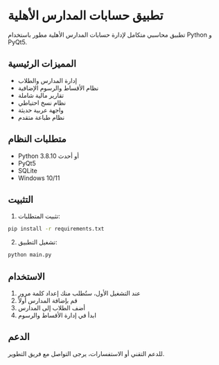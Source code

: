 # تطبيق حسابات المدارس الأهلية

تطبيق محاسبي متكامل لإدارة حسابات المدارس الأهلية مطور باستخدام Python و PyQt5.

## المميزات الرئيسية

- إدارة المدارس والطلاب
- نظام الأقساط والرسوم الإضافية
- تقارير مالية شاملة
- نظام نسخ احتياطي
- واجهة عربية حديثة
- نظام طباعة متقدم

## متطلبات النظام

- Python 3.8.10 أو أحدث
- PyQt5
- SQLite
- Windows 10/11

## التثبيت

1. تثبيت المتطلبات:
```bash
pip install -r requirements.txt
```

2. تشغيل التطبيق:
```bash
python main.py
```

## الاستخدام

1. عند التشغيل الأول، ستُطلب منك إعداد كلمة مرور
2. قم بإضافة المدارس أولاً
3. أضف الطلاب إلى المدارس
4. ابدأ في إدارة الأقساط والرسوم

## الدعم

للدعم التقني أو الاستفسارات، يرجى التواصل مع فريق التطوير.
